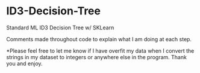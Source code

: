 # ID3-Decision-Tree
Standard ML ID3 Decision Tree w/ SKLearn

Comments made throughout code to explain what I am doing at each step. 

*Please feel free to let me know if I have overfit my data when I convert the strings in my dataset to integers or anywhere else in the program. Thank you and enjoy.
